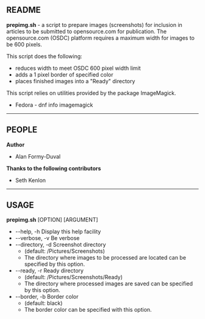 ## README ##
**prepimg.sh** - a script to prepare images (screenshots) for inclusion in articles to be submitted
to opensource.com for publication. The opensource.com (OSDC) platform requires a maximum width for images
to be 600 pixels.

This script does the following:
+ reduces width to meet OSDC 600 pixel width limit
+ adds a 1 pixel border of specified color
+ places finished images into a "Ready" directory

This script relies on utilities provided by the package ImageMagick.
+ Fedora - dnf info imagemagick  
___

## PEOPLE ##
**Author**

+ Alan Formy-Duval

**Thanks to the following contributors**

+ Seth Kenlon

___
## USAGE ##
**prepimg.sh** [OPTION] [ARGUMENT]

- --help, -h        Display this help facility
- --verbose, -v     Be verbose
- --directory, -d   Screenshot directory 
  + (default: <your home directory>/Pictures/Screenshots)
  + The directory where images to be processed are located can be specified by this option.
- --ready, -r       Ready directory
  + (default: <your home directory>/Pictures/Screenshots/Ready)
  + The directory where processed images are saved can be specified by this option.
- --border, -b      Border color
  + (default: black)
  + The border color can be specified with this option.
